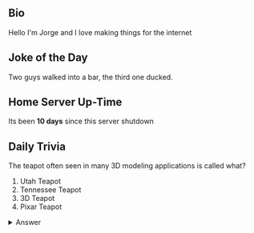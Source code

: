 ## Bio

Hello I'm Jorge and I love making things for the internet

## Joke of the Day

Two guys walked into a bar, the third one ducked.

## Home Server Up-Time

Its been **10 days** since this server shutdown


## Daily Trivia

The teapot often seen in many 3D modeling applications is called what?
 1. Utah Teapot
 2. Tennessee Teapot
 3. 3D Teapot
 4. Pixar Teapot

<details>
  <summary>Answer</summary>
  Utah Teapot
</details>
